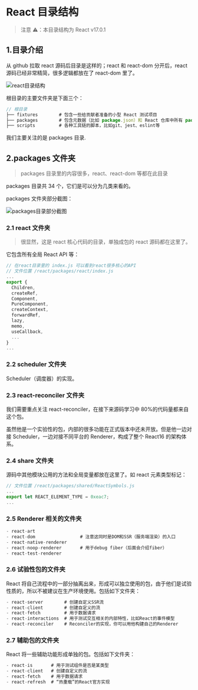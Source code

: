 # React 目录结构

> 注意 ⚠️：本目录结构为 React v17.0.1

## 1.目录介绍

从 github 拉取 react 源码后目录是这样的；react 和 react-dom 分开后，react 源码已经非常精简，很多逻辑都放在了 react-dom 里了。

![react目录结构](../_media/react_directory.png)

根目录的主要文件夹是下面三个：

```javascript
// 根目录
├── fixtures        # 包含一些给贡献者准备的小型 React 测试项目
├── packages        # 包含元数据（比如 package.json）和 React 仓库中所有 package 的源码（子目录 src）
├── scripts         # 各种工具链的脚本，比如git、jest、eslint等

```

我们主要关注的是 packages 目录.

## 2.packages 文件夹

> packages 目录里的内容很多，react、react-dom 等都在此目录

packages 目录共 34 个，它们是可以分为几类来看的。

packages 文件夹部分截图：

![packages目录部分截图](../_media/react-packages.png)

### 2.1 react 文件夹

> 很显然，这是 react 核心代码的目录，单独成包的 react 源码都在这里了。

它包含所有全局 React API 等：

```js
// 在react目录里的 index.js 可以看到react很多核心的API
// 文件位置 /react/packages/react/index.js
...
export {
  Children,
  createRef,
  Component,
  PureComponent,
  createContext,
  forwardRef,
  lazy,
  memo,
  useCallback,
  ...
}
...

```

### 2.2 scheduler 文件夹

Scheduler（调度器）的实现。

### 2.3 react-reconciler 文件夹

我们需要重点关注 react-reconciler，在接下来源码学习中 80%的代码量都来自这个包。

虽然他是一个实验性的包，内部的很多功能在正式版本中还未开放。但是他一边对接 Scheduler，一边对接不同平台的 Renderer，构成了整个 React16 的架构体系。

### 2.4 share 文件夹

源码中其他模块公用的方法和全局变量都放在这里了。如 react 元素类型标记：

```js
// 文件位置 /react/packages/shared/ReactSymbols.js
...
export let REACT_ELEMENT_TYPE = 0xeac7;
...

```

### 2.5 Renderer 相关的文件夹

```js
- react-art
- react-dom                 # 注意这同时是DOM和SSR（服务端渲染）的入口
- react-native-renderer
- react-noop-renderer       # 用于debug fiber（后面会介绍fiber）
- react-test-renderer

```

### 2.6 试验性包的文件夹

React 将自己流程中的一部分抽离出来，形成可以独立使用的包，由于他们是试验性质的，所以不被建议在生产环境使用。包括如下文件夹：

```js
- react-server        # 创建自定义SSR流
- react-client        # 创建自定义的流
- react-fetch         # 用于数据请求
- react-interactions  # 用于测试交互相关的内部特性，比如React的事件模型
- react-reconciler    # Reconciler的实现，你可以用他构建自己的Renderer

```

### 2.7 辅助包的文件夹

React 将一些辅助功能形成单独的包。包括如下文件夹：

```js
- react-is       # 用于测试组件是否是某类型
- react-client   # 创建自定义的流
- react-fetch    # 用于数据请求
- react-refresh  # “热重载”的React官方实现

```
